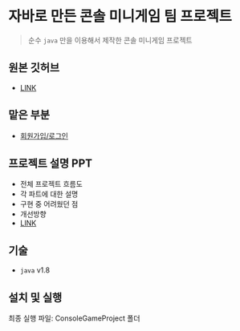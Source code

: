# 자바로 만든 콘솔 미니게임 팀 프로젝트
> 순수 `java` 만을 이용해서 제작한 콘솔 미니게임 프로젝트

## 원본 깃허브
* [LINK](https://github.com/Miniminis/Java-console-minigame-project)

## 맡은 부분
* [회원가입/로그인](https://github.com/dahee0325/Java_console_minigame/tree/master/ConsoleGameProject/src/user)


## 프로젝트 설명 PPT 
* 전체 프로젝트 흐름도 
* 각 파트에 대한 설명
* 구현 중 어려웠던 점
* 개선방향 
* [LINK](https://docs.google.com/presentation/d/1YYSv0x8HXYi0ogbF0v8LNdtmX6foD5vCLPSmoiuXVho/edit#slide=id.g5aa8f24fab_0_74)

## 기술
* `java` v1.8

## 설치 및 실행
최종 실행 파일: ConsoleGameProject 폴더
